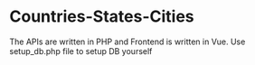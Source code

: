 # Countries-States-Cities
The APIs are written in PHP and Frontend is written in Vue. Use setup_db.php file to setup DB yourself

